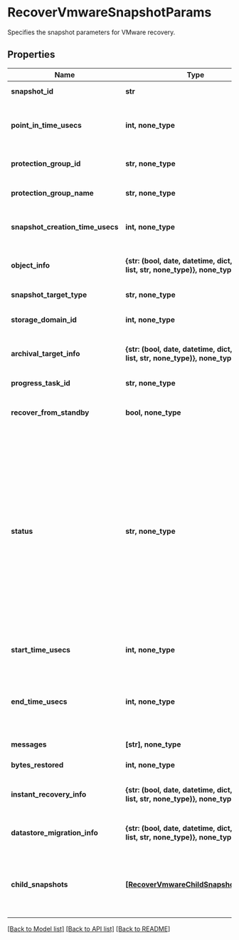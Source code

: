 # RecoverVmwareSnapshotParams

Specifies the snapshot parameters for VMware recovery.

## Properties
Name | Type | Description | Notes
------------ | ------------- | ------------- | -------------
**snapshot_id** | **str** | Specifies the snapshot id. | 
**point_in_time_usecs** | **int, none_type** | Specifies the timestamp (in microseconds. from epoch) for recovering to a point-in-time in the past. | [optional] 
**protection_group_id** | **str, none_type** | Specifies the protection group id of the object snapshot. | [optional] 
**protection_group_name** | **str, none_type** | Specifies the protection group name of the object snapshot. | [optional] 
**snapshot_creation_time_usecs** | **int, none_type** | Specifies the time when the snapshot is created in Unix timestamp epoch in microseconds. | [optional] [readonly] 
**object_info** | **{str: (bool, date, datetime, dict, float, int, list, str, none_type)}, none_type** | Specifies the information about the object for which the snapshot is taken. | [optional] 
**snapshot_target_type** | **str, none_type** | Specifies the snapshot target type. | [optional] [readonly] 
**storage_domain_id** | **int, none_type** | Specifies the ID of the Storage Domain where this snapshot is stored. | [optional] [readonly] 
**archival_target_info** | **{str: (bool, date, datetime, dict, float, int, list, str, none_type)}, none_type** | Specifies the archival target information if the snapshot is an archival snapshot. | [optional] 
**progress_task_id** | **str, none_type** | Progress monitor task id for Recovery of VM. | [optional] [readonly] 
**recover_from_standby** | **bool, none_type** | Specifies that user wants to perform standby restore if it is enabled for this object. | [optional] 
**status** | **str, none_type** | Status of the Recovery. &#39;Running&#39; indicates that the Recovery is still running. &#39;Canceled&#39; indicates that the Recovery has been cancelled. &#39;Canceling&#39; indicates that the Recovery is in the process of being cancelled. &#39;Failed&#39; indicates that the Recovery has failed. &#39;Succeeded&#39; indicates that the Recovery has finished successfully. &#39;SucceededWithWarning&#39; indicates that the Recovery finished successfully, but there were some warning messages. | [optional] [readonly] 
**start_time_usecs** | **int, none_type** | Specifies the start time of the Recovery in Unix timestamp epoch in microseconds. | [optional] [readonly] 
**end_time_usecs** | **int, none_type** | Specifies the end time of the Recovery in Unix timestamp epoch in microseconds. This field will be populated only after Recovery is finished. | [optional] [readonly] 
**messages** | **[str], none_type** | Specify error messages about the object. | [optional] [readonly] 
**bytes_restored** | **int, none_type** | Specify the total bytes restored. | [optional] [readonly] 
**instant_recovery_info** | **{str: (bool, date, datetime, dict, float, int, list, str, none_type)}, none_type** | Specifies the info about instant recovery. This is only applicable for RecoverVm. | [optional] 
**datastore_migration_info** | **{str: (bool, date, datetime, dict, float, int, list, str, none_type)}, none_type** | Specifies the info about datastore migration. This is only applicable for RecoverVm. | [optional] 
**child_snapshots** | [**[RecoverVmwareChildSnapshotParams]**](RecoverVmwareChildSnapshotParams.md) | Specifies optional information about any child snapshots of this object. For example a VCD snapshot may have child VM information populated here. | [optional] 

[[Back to Model list]](../README.md#documentation-for-models) [[Back to API list]](../README.md#documentation-for-api-endpoints) [[Back to README]](../README.md)


